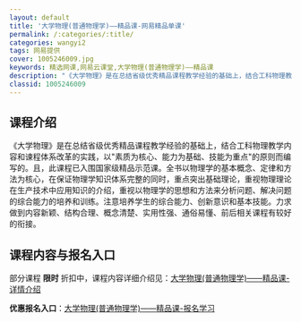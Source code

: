```yaml
---
layout: default
title: '大学物理(普通物理学)——精品课-网易精品单课'
permalink: /:categories/:title/
categories: wangyi2
tags: 网易提供
cover: 1005246009.jpg
keywords: 精选网课,网易云课堂,大学物理(普通物理学)——精品课
description: "《大学物理》是在总结省级优秀精品课程教学经验的基础上，结合工科物理教学内容和谏程体系改革的实践，以素质为核心、能力为基础、技能为重点的原则而编写的。且，此课程已入围国家级精品示范课。全书以物"
classid: 1005246009
---
```


## 课程介绍

《大学物理》是在总结省级优秀精品课程教学经验的基础上，结合工科物理教学内容和谏程体系改革的实践，以"素质为核心、能力为基础、技能为重点"的原则而编写的。且，此课程已入围国家级精品示范课。全书以物理学的基本概念、定律和方法为核心，在保证物理学知识体系完整的同时，重点突出基础理论，重视物理理论在生产技术中应用知识的介绍，重视以物理学的思想和方法来分析问题、解决问题的综合能力的培养和训练。注意培养学生的综合能力、创新意识和基本技能。力求做到内容新颖、结构合理、概念清楚、实用性强、通俗易懂、前后相关课程有较好的衔接。

## 课程内容与报名入口

部分课程 **限时** 折扣中，课程内容详细介绍见：[大学物理(普通物理学)——精品课-详情介绍](https://study.163.com/course/introduction/1005246009.htm?share=1&shareId=1025206652&utm_campaign=share&utm_medium=iphoneShare&utm_source=&utm_u=1025206652)

**优惠报名入口**：[大学物理(普通物理学)——精品课-报名学习](https://study.163.com/course/introduction/1005246009.htm?share=1&shareId=1025206652&utm_campaign=share&utm_medium=iphoneShare&utm_source=&utm_u=1025206652)

